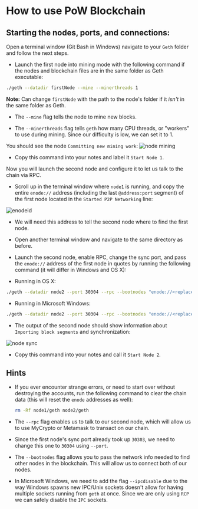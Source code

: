 # How to use PoW Blockchain

## Starting the nodes, ports, and connections:

Open a terminal window (Git Bash in Windows) navigate to your `Geth` folder and follow the next steps.

* Launch the first node into mining mode with the following command if the nodes and blockchain files are in the same folder as Geth executable:

 ```bash
 ./geth --datadir firstNode --mine --minerthreads 1
 ```
 **Note:** Can change `firstNode` with the path to the node's folder if it *isn't* in the same folder as Geth.

 * The `--mine` flag tells the node to mine new blocks.

 * The `--minerthreads` flag tells `geth` how many CPU threads, or "workers" to use during mining. Since our difficulty is low, we can set it to 1.
 
You should see the node `Committing new mining work`:
![node mining](Images/mining.png)

* Copy this command into your notes and label it `Start Node 1`.

Now you will launch the second node and configure it to let us talk to the chain via RPC.

* Scroll up in the terminal window where `node1` is running, and copy the entire `enode://` address (including the last `@address:port` segment) of the first node located in the `Started P2P Networking` line:

 ![enodeid](Images/enodeid.png)

* We will need this address to tell the second node where to find the first node.

* Open another terminal window and navigate to the same directory as before.

* Launch the second node, enable RPC, change the sync port, and pass the `enode://` address of the first node in quotes by running the following command (it will differ in Windows and OS X):

 * Running in OS X:
 ```bash
 ./geth --datadir node2 --port 30304 --rpc --bootnodes "enode://<replace with node1 enode address>"
 ```

 * Running in Microsoft Windows:
 ```bash
 ./geth --datadir node2 --port 30304 --rpc --bootnodes "enode://<replace with node1 enode address>" --ipcdisable
 ```

* The output of the second node should show information about `Importing block segments` and synchronization:

 ![node sync](Images/node-sync.png)

* Copy this command into your notes and call it `Start Node 2`.

## Hints

* If you ever encounter strange errors, or need to start over without destroying the accounts, run the following command to clear the chain data (this will reset the `enode` addresses as well):

  ```bash
  rm -Rf node1/geth node2/geth
  ```

* The `--rpc` flag enables us to talk to our second node, which will allow us to use MyCrypto or Metamask to transact on our chain.

* Since the first node's sync port already took up `30303`, we need to change this one to `30304` using `--port`.

* The `--bootnodes` flag allows you to pass the network info needed to find other nodes in the blockchain. This will allow us to connect both of our nodes.

* In Microsoft Windows, we need to add the flag `--ipcdisable` due to the way Windows spawns new IPC/Unix sockets doesn't allow for having multiple sockets running from `geth` at once. Since we are only using `RCP` we can safely disable the `IPC` sockets.
